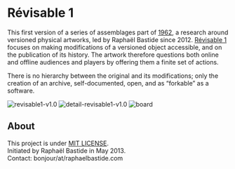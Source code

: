 # Révisable 1

This first version of a series of assemblages part of [1962](http://raphaelbastide.com/1962/), a research around versioned physical artworks, led by Raphaël Bastide since 2012. [Révisable 1](http://raphaelbastide.com/revisables/) focuses on making modifications of a versioned object accessible, and on the publication of its history. The artwork therefore questions both online and offline audiences and players by offering them a finite set of actions.

There is no hierarchy between the original and its modifications; only the creation of an archive, self-documented, open, and as “forkable” as a software.

![revisable1-v1.0](https://raw.github.com/raphaelbastide/1962/master/media/extra/doc-media/revisable1_v1_0.jpg "Révisable v1.0")
![detail-revisable1-v1.0](https://raw.github.com/raphaelbastide/1962/master/media/extra/doc-media/revisable1_detail_1_0.jpg "Detail of Révisable 1 v1.0")
![board](https://raw.github.com/raphaelbastide/1962/master/media/extra/doc-media/revisable1_board_v1_0.jpg "Version board of Révisable v1.0")

## About

This project is under [MIT LICENSE](http://raphael.mit-license.org/).  
Initiated by Raphaël Bastide in May 2013.  
Contact: bonjour/at/raphaelbastide.com
